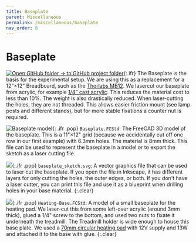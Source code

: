 ```yaml
---
title: Baseplate
parent: Miscellaneous
permalink: /miscellaneous/baseplate
nav_order: 8
---
```


# Baseplate

[![Open GitHub folder]({{site.baseurl}}/assets/img/GitHub-Mark-32px.png) → to GitHub project folder](https://github.com/reiserlab/Component-Designs/tree/main/Miscellaneous/Baseplate){:.ifr}
The Baseplate is the basis for the experimental setup. We are using this as a replacement for a 12"×12" Breadboard, such as the [Thorlabs MB12](https://www.thorlabs.com/thorproduct.cfm?partnumber=MB12). We lasercut our baseplate from acrylic, for example [1/4" cast acrylic](https://www.mcmaster.com/8505K754-8505K913/). This reduces the material cost to less than 10%. The weight is also drastically reduced. When laser-cutting the holes, they are not threaded. This allows easier friction mount (see lamp posts and different stands), but for more stable fixations a counter nut is required.

![Baseplate model]({{site.baseurl}}/assets/img/Miscellaneous/Baseplate/Baseplate.png){: .ifr .pop}
`Baseplate.FCStd`: The FreeCAD 3D model of the baseplate. This is a 11"×12" grid (because we accidentally cut off one row in our first example) with 6.3mm holes. The material is 8mm thick. This file can be used to represent the baseplate in a model or to export the sketch as a laser cutting file.

![]({{site.baseurl}}/assets/img/Miscellaneous/Baseplate/Baseplate_sketch.png){:.ifr .pop}
`baseplate_sketch.svg`: A vector graphics file that can be used to laser cut the baseplate. If you open the file in Inkscape, it has different layers for only cutting the holes, the outer edges, or both. If you don't have a laser cutter, you can print this file and use it as a blueprint when drilling holes in your base material.
{:.clear}

![]({{site.baseurl}}/assets/img/Miscellaneous/Baseplate/Heating-Base.png){:.ifr .pop}
`Heating-Base.FCStd`: A model of a small baseplate for the heating pad. We laser-cut this from some left-over acrylic (around 3mm thick), glued a 1/4" screw to the bottom, and used two nuts to fixate it underneath the treadmill. The Treadmill holder is wide enough to house this base plate. We used a [70mm circular heating pad](https://amazon.com/dp/B06XRCDRDK) with 12V supply and 13W and attached it to the base with glue.
{:.clear}